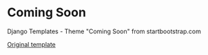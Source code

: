 # Coming Soon
Django Templates - Theme "Coming Soon" from startbootstrap.com

<a href="https://startbootstrap.com/previews/coming-soon">Original template</a>